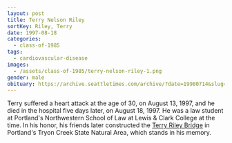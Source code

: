 ```yaml
---
layout: post
title: Terry Nelson Riley
sortKey: Riley, Terry
date: 1997-08-18
categories:
  - class-of-1985
tags:
  - cardiovascular-disease
images:
  - /assets/class-of-1985/terry-nelson-riley-1.png
gender: male
obituary: https://archive.seattletimes.com/archive/?date=19980714&slug=2761064
---
```

Terry suffered a heart attack at the age of 30, on August 13, 1997, and he died in the hospital five days later, on August 18, 1997. He was a law student at Portland's Northwestern School of Law at Lewis & Clark College at the time. In his honor, his friends later constructed the [Terry Riley Bridge](https://www.oregonhikers.org/field_guide/Terry_Riley_Bridge) in Portland's Tryon Creek State Natural Area, which stands in his memory.